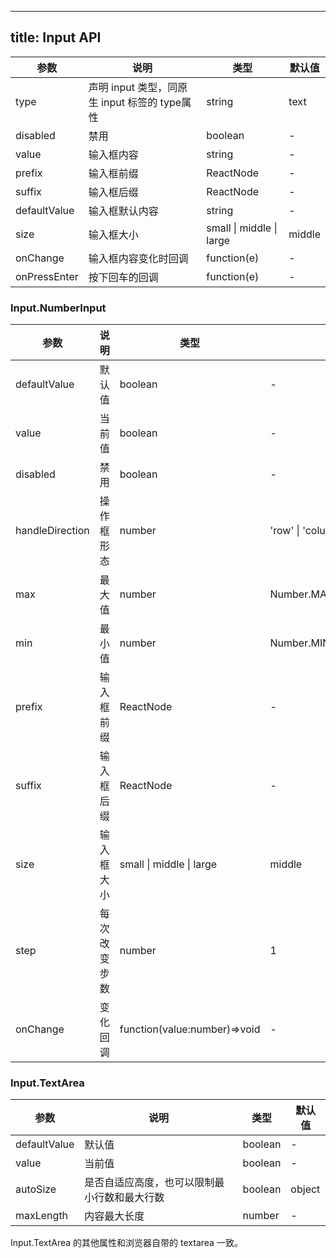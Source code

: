 <!--
 * @Description: 
 * @Author: linchaoting
 * @Date: 2020-11-13 16:24:57
 * @LastEditTime: 2021-03-04 10:46:26
-->

---
title: Input API
---

| 参数 | 说明 | 类型 | 默认值 | 
| --- | --- | --- | --- | 
| type | 声明 input 类型，同原生 input 标签的 type属性 | string | text |
| disabled | 禁用 | boolean | - |
| value | 输入框内容 | string | - |
| prefix | 输入框前缀 | ReactNode | - |
| suffix | 输入框后缀 | ReactNode | - |
| defaultValue | 输入框默认内容 | string | - |
| size | 输入框大小 | small \| middle \| large | middle |
| onChange | 输入框内容变化时回调 | function(e) | - |
| onPressEnter | 按下回车的回调 | function(e) | - |
  
### Input.NumberInput

| 参数 | 说明 | 类型 | 默认值 | 
| --- | --- | --- | --- | 
| defaultValue | 默认值 | boolean | - |
| value | 当前值 | boolean | - |
| disabled | 禁用 | boolean | - |
| handleDirection | 操作框形态 | number | 'row' \| 'column' |
| max | 最大值 | number  | Number.MAX_SAFE_INTEGER  |
| min | 最小值 | number  | Number.MIN_SAFE_INTEGER  |
| prefix | 输入框前缀 | ReactNode | - |
| suffix | 输入框后缀 | ReactNode | - |
| size | 输入框大小 | small \| middle \| large | middle |
| step | 每次改变步数 | number | 1 |
| onChange | 变化回调 | function(value:number)=>void | - |


### Input.TextArea

| 参数 | 说明 | 类型 | 默认值 | 
| --- | --- | --- | --- | 
| defaultValue | 默认值 | boolean | - |
| value | 当前值 | boolean | - |
| autoSize | 是否自适应高度，也可以限制最小行数和最大行数 | boolean | object | - |
| maxLength | 内容最大长度 | number | - |

Input.TextArea 的其他属性和浏览器自带的 textarea 一致。
